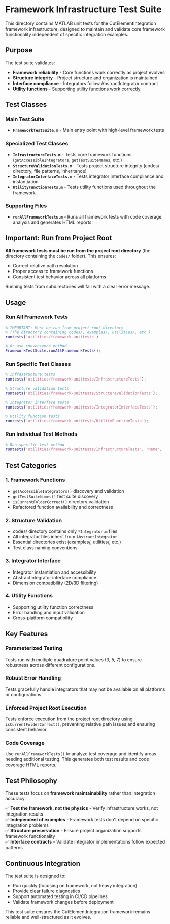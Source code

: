 # Framework Infrastructure Test Suite

This directory contains MATLAB unit tests for the CutElementIntegration framework infrastructure, designed to maintain and validate core framework functionality independent of specific integration examples.

## Purpose

The test suite validates:
- **Framework reliability** - Core functions work correctly as project evolves
- **Structure integrity** - Project structure and organization is maintained  
- **Interface compliance** - Integrators follow AbstractIntegrator contract
- **Utility functions** - Supporting utility functions work correctly

## Test Classes

### Main Test Suite
- **`FrameworkTestSuite.m`** - Main entry point with high-level framework tests

### Specialized Test Classes  
- **`InfrastructureTests.m`** - Tests core framework functions (`getAccessibleIntegrators`, `getTestSuiteNames`, etc.)
- **`StructureValidationTests.m`** - Tests project structure integrity (codes/ directory, file patterns, inheritance)
- **`IntegratorInterfaceTests.m`** - Tests integrator interface compliance and instantiation
- **`UtilityFunctionTests.m`** - Tests utility functions used throughout the framework

### Supporting Files
- **`runAllFrameworkTests.m`** - Runs all framework tests with code coverage analysis and generates HTML reports

## Important: Run from Project Root

**All framework tests must be run from the project root directory** (the directory containing the `codes/` folder). This ensures:
- Correct relative path resolution
- Proper access to framework functions
- Consistent test behavior across all platforms

Running tests from subdirectories will fail with a clear error message.

## Usage

### Run All Framework Tests
```matlab
% IMPORTANT: Must be run from project root directory
% (The directory containing codes/, examples/, utilities/, etc.)
runtests('utilities/framework-unittests')

% Or use convenience method
FrameworkTestSuite.runAllFrameworkTests();
```

### Run Specific Test Classes
```matlab
% Infrastructure tests
runtests('utilities/framework-unittests/InfrastructureTests');

% Structure validation tests
runtests('utilities/framework-unittests/StructureValidationTests');

% Integrator interface tests
runtests('utilities/framework-unittests/IntegratorInterfaceTests');

% Utility function tests
runtests('utilities/framework-unittests/UtilityFunctionTests');
```

### Run Individual Test Methods
```matlab
% Run specific test method
runtests('utilities/framework-unittests/InfrastructureTests', 'Name', 'testGetAccessibleIntegrators*');
```

## Test Categories

### 1. Framework Functions
- `getAccessibleIntegrators()` discovery and validation
- `getTestSuiteNames()` test suite discovery
- `isCurrentFolderCorrect()` directory validation
- Refactored function availability and correctness

### 2. Structure Validation
- codes/ directory contains only `*Integrator.m` files
- All integrator files inherit from `AbstractIntegrator`
- Essential directories exist (examples/, utilities/, etc.)
- Test class naming conventions

### 3. Integrator Interface
- Integrator instantiation and accessibility
- AbstractIntegrator interface compliance  
- Dimension compatibility (2D/3D filtering)

### 4. Utility Functions
- Supporting utility function correctness
- Error handling and input validation
- Cross-platform compatibility

## Key Features

### Parameterized Testing
Tests run with multiple quadrature point values (3, 5, 7) to ensure robustness across different configurations.

### Robust Error Handling
Tests gracefully handle integrators that may not be available on all platforms or configurations.

### Enforced Project Root Execution
Tests enforce execution from the project root directory using `isCurrentFolderCorrect()`, preventing relative path issues and ensuring consistent behavior.

### Code Coverage
Use `runAllFrameworkTests()` to analyze test coverage and identify areas needing additional testing. This generates both test results and code coverage HTML reports.

## Test Philosophy

These tests focus on **framework maintainability** rather than integration accuracy:

✅ **Test the framework, not the physics** - Verify infrastructure works, not integration results  
✅ **Independent of examples** - Framework tests don't depend on specific integration problems  
✅ **Structure preservation** - Ensure project organization supports framework functionality  
✅ **Interface contracts** - Validate integrator implementations follow expected patterns  

## Continuous Integration

The test suite is designed to:
- Run quickly (focusing on framework, not heavy integration)
- Provide clear failure diagnostics
- Support automated testing in CI/CD pipelines
- Validate framework changes before deployment

This test suite ensures the CutElementIntegration framework remains reliable and well-structured as it evolves.